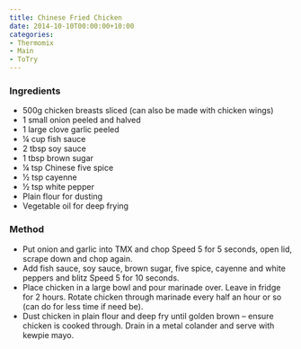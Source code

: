 ```yaml
---
title: Chinese Fried Chicken
date: 2014-10-10T00:00:00+10:00
categories:
- Thermomix
- Main
- ToTry
---
```









### Ingredients

* 500g chicken breasts sliced (can also be made with chicken wings)
* 1 small onion peeled and halved
* 1 large clove garlic peeled
* ¼ cup fish sauce
* 2 tbsp soy sauce
* 1 tbsp brown sugar
* ¼ tsp Chinese five spice
* ½ tsp cayenne
* ½ tsp white pepper
* Plain flour for dusting
* Vegetable oil for deep frying

### Method

* Put onion and garlic into TMX and chop Speed 5 for 5 seconds, open lid, scrape down and chop again.
* Add fish sauce, soy sauce, brown sugar, five spice, cayenne and white peppers and blitz Speed 5 for 10 seconds.
* Place chicken in a large bowl and pour marinade over.  Leave in fridge for 2 hours.  Rotate chicken through marinade every half an hour or so (can do for less time if need be).
* Dust chicken in plain flour and deep fry until golden brown – ensure chicken is cooked through.  Drain in a metal colander and serve with kewpie mayo.
